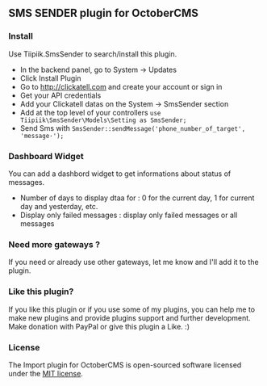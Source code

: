 ## SMS SENDER plugin for OctoberCMS

### Install
Use Tiipiik.SmsSender to search/install this plugin.


* In the backend panel, go to System -> Updates
* Click Install Plugin
* Go to http://clickatell.com and create your account or sign in
* Get your API credentials
* Add your Clickatell datas on the System -> SmsSender section
* Add at the top level of your controllers `use Tiipiik\SmsSender\Models\Setting as SmsSender;`
* Send Sms with `SmsSender::sendMessage('phone_number_of_target', 'message·');`


### Dashboard Widget
You can add a dashbord widget to get informations about status of messages.

* Number of days to display dtaa for : 0 for the current day, 1 for current day and yesterday, etc.
* Display only failed messages : display only failed messages or all messages

### Need more gateways ?
If you need or already use other gateways, let me know and I'll add it to the plugin.

### Like this plugin?
If you like this plugin or if you use some of my plugins, you can help me to make new plugins and provide plugins support and further development. Make donation with PayPal or give this plugin a Like. :)

### License
The Import plugin for OctoberCMS is open-sourced software licensed under the [MIT license](http://opensource.org/licenses/MIT).